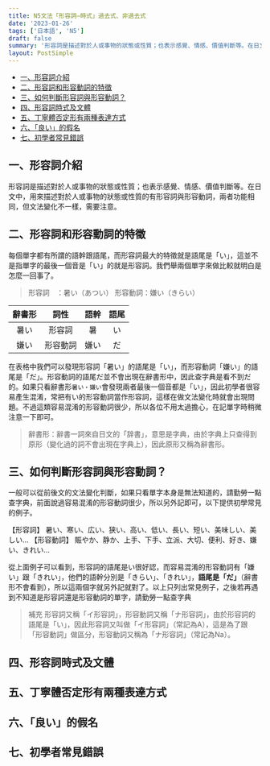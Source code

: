 ```yaml
---
title: N5文法「形容詞—時式」過去式、非過去式
date: '2023-01-26'
tags: ['日本語', 'N5']
draft: false
summary: '形容詞是描述對於人或事物的狀態或性質；也表示感覺、情感、價值判斷等。在日文中，用來描述對於人或事物的狀態或性質的有形容詞與形容動詞，兩者功能相同，但文法變化不一樣，需要注意。'
layout: PostSimple
---
```


- [一、形容詞介紹](#一形容詞介紹)
- [二、形容詞和形容動詞的特徵](#二形容詞和形容動詞的特徵)
- [三、如何判斷形容詞與形容動詞？](#三如何判斷形容詞與形容動詞)
- [四、形容詞時式及文體](#四形容詞時式及文體)
- [五、丁寧體否定形有兩種表達方式](#五丁寧體否定形有兩種表達方式)
- [六、「良い」的假名](#六良い的假名)
- [七、初學者常見錯誤](#七初學者常見錯誤)

## 一、形容詞介紹
形容詞是描述對於人或事物的狀態或性質；也表示感覺、情感、價值判斷等。在日文中，用來描述對於人或事物的狀態或性質的有形容詞與形容動詞，兩者功能相同，但文法變化不一樣，需要注意。

## 二、形容詞和形容動詞的特徵
每個單字都有所謂的語幹跟語尾，而形容詞最大的特徵就是語尾是「い」，這並不是指單字的最後一個音是「い」的就是形容詞。我們舉兩個單字來做比較就明白是怎麼一回事了。
> 形容詞　：暑い（あつい）
> 形容動詞：嫌い（きらい）

| 辭書形 |   詞性   | 語幹  | 語尾  |
| :----: | :------: | :---: | :---: |
|  暑い  |  形容詞  |  暑   |  い   |
|  嫌い  | 形容動詞 | 嫌い  |  だ   |

在表格中我們可以發現形容詞「暑い」的語尾是「い」，而形容動詞「嫌い」的語尾是「だ」。形容動詞的語尾だ並不會出現在辭書形中，因此查字典是看不到だ的。如果只看辭書形`暑い・嫌い`會發現兩者最後一個音都是「い」，因此初學者很容易產生混淆，常把有い的形容動詞當作形容詞，這樣在做文法變化時就會出現問題。不過這類容易混淆的形容動詞很少，所以各位不用太過擔心，在記單字時稍微注意一下即可。
> 辭書形：辭書一詞來自日文的「辞書」，意思是字典，由於字典上只查得到原形（變化過的詞不會出現在字典上），因此原形又稱為辭書形。

## 三、如何判斷形容詞與形容動詞？
一般可以從前後文的文法變化判斷，如果只看單字本身是無法知道的，請勤勞一點查字典，前面說過容易混淆的形容動詞很少，所以另外記即可，以下提供初學常見的例子。

【形容詞】
暑い、寒い、広い、狭い、高い、低い、長い、短い、美味しい、美しい…
【形容動詞】
賑やか、静か、上手、下手、立派、大切、便利、好き、嫌い、きれい…

從上面例子可以看到，形容詞的語尾是い很好認，而容易混淆的形容動詞有「嫌い」跟「きれい」，他們的語幹分別是「きらい」、「きれい」，**語尾是「だ」**（辭書形不會看到），所以這兩個字就另外記就對了。以上只列出常見例子，之後若再遇到不知道是形容詞還是形容動詞的單字，請勤勞一點查字典
> 補充
> 形容詞又稱「イ形容詞」，形容動詞又稱「ナ形容詞」，由於形容詞的語尾是「い」，因此形容詞又叫做「イ形容詞」（常記為A），這是為了跟「形容動詞」做區分，形容動詞又稱為「ナ形容詞」（常記為Na）。

## 四、形容詞時式及文體

## 五、丁寧體否定形有兩種表達方式

## 六、「良い」的假名

## 七、初學者常見錯誤